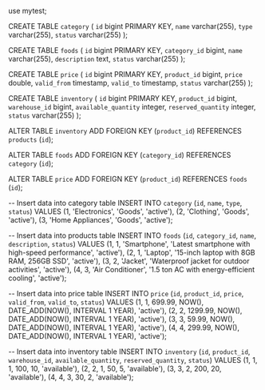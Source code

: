 use mytest;

CREATE TABLE `category` (
`id` bigint PRIMARY KEY,
`name` varchar(255),
`type` varchar(255),
`status` varchar(255)
);

CREATE TABLE `foods` (
`id` bigint PRIMARY KEY,
`category_id` bigint,
`name` varchar(255),
`description` text,
`status` varchar(255)
);

CREATE TABLE `price` (
`id` bigint PRIMARY KEY,
`product_id` bigint,
`price` double,
`valid_from` timestamp,
`valid_to` timestamp,
`status` varchar(255)
);

CREATE TABLE `inventory` (
`id` bigint PRIMARY KEY,
`product_id` bigint,
`warehouse_id` bigint,
`available_quantity` integer,
`reserved_quantity` integer,
`status` varchar(255)
);

ALTER TABLE `inventory` ADD FOREIGN KEY (`product_id`) REFERENCES `products` (`id`);

ALTER TABLE `foods` ADD FOREIGN KEY (`category_id`) REFERENCES `category` (`id`);

ALTER TABLE `price` ADD FOREIGN KEY (`product_id`) REFERENCES `foods` (`id`);


-- Insert data into category table
INSERT INTO `category` (`id`, `name`, `type`, `status`) VALUES
(1, 'Electronics', 'Goods', 'active'),
(2, 'Clothing', 'Goods', 'active'),
(3, 'Home Appliances', 'Goods', 'active');

-- Insert data into products table
INSERT INTO `foods` (`id`, `category_id`, `name`, `description`, `status`) VALUES
(1, 1, 'Smartphone', 'Latest smartphone with high-speed performance', 'active'),
(2, 1, 'Laptop', '15-inch laptop with 8GB RAM, 256GB SSD', 'active'),
(3, 2, 'Jacket', 'Waterproof jacket for outdoor activities', 'active'),
(4, 3, 'Air Conditioner', '1.5 ton AC with energy-efficient cooling', 'active');

-- Insert data into price table
INSERT INTO `price` (`id`, `product_id`, `price`, `valid_from`, `valid_to`, `status`) VALUES
(1, 1, 699.99, NOW(), DATE_ADD(NOW(), INTERVAL 1 YEAR), 'active'),
(2, 2, 1299.99, NOW(), DATE_ADD(NOW(), INTERVAL 1 YEAR), 'active'),
(3, 3, 59.99, NOW(), DATE_ADD(NOW(), INTERVAL 1 YEAR), 'active'),
(4, 4, 299.99, NOW(), DATE_ADD(NOW(), INTERVAL 1 YEAR), 'active');

-- Insert data into inventory table
INSERT INTO `inventory` (`id`, `product_id`, `warehouse_id`, `available_quantity`, `reserved_quantity`, `status`) VALUES
(1, 1, 1, 100, 10, 'available'),
(2, 2, 1, 50, 5, 'available'),
(3, 3, 2, 200, 20, 'available'),
(4, 4, 3, 30, 2, 'available');
